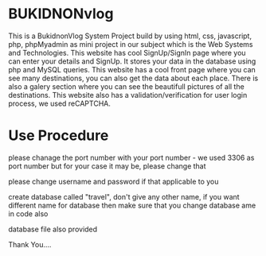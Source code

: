 # BUKIDNONvlog

This is a BukidnonVlog System Project build by using html, css, javascript, php, phpMyadmin  as mini project in our subject which is the Web Systems and Technologies.
This website has cool SignUp/SignIn page where you can enter your details and SignUp.
It stores your data in the database using php and MySQL queries.
This website has a cool front page where you can see many destinations, you can also get the data about each place.
There is also a galery section where you can see the beautifull pictures of all the destinations.
This website also has a validation/verification for user login process, we used reCAPTCHA. 


# Use Procedure

please chanage the port number with your port number - we used 3306 as port number but for your case it may be, please change that

please change username and password if that applicable to you

create database called "travel", don't give any other name,
if you want different name for database then make sure that you change database ame in code also

database file also provided

Thank You....
